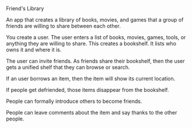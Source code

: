 Friend's Library

An app that creates a library of books, movies, and games that a group of friends are willing to share between each other.

You create a user. The user enters a list of books, movies, games, tools, or anything they are willing to share. This creates a bookshelf. It lists who owns it and where it is.

The user can invite friends. As friends share their bookshelf, then the user gets a unified shelf that they can browse or search.

If an user borrows an item, then the item will show its current location.

If people get defriended, those items disappear from the bookshelf.

People can formally introduce others to become friends.

People can leave comments about the item and say thanks to the other people.
